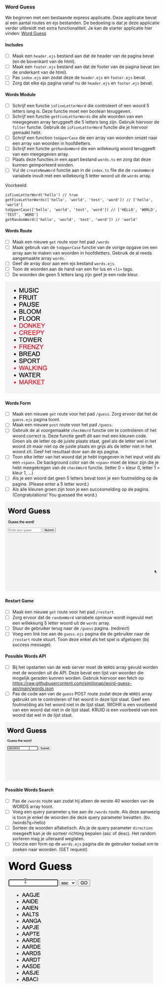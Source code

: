 ### Word Guess

We beginnen met een bestaande express applicatie. Deze applicatie bevat al een aantal routes en ejs bestanden. De bedoeling is dat je deze applicatie verder uitbreidt met extra functionaliteit. Je kan de starter applicatie hier vinden: [Word Guess](./starter.zip)

#### Includes

- [ ] Maak een `header.ejs` bestand aan dat de header van de pagina bevat (en de bovenkant van de html).
- [ ] Maak een `footer.ejs` bestand aan dat de footer van de pagina bevat (en de onderkant van de html).
- [ ] Pas `index.ejs` aan zodat deze de `header.ejs` en `footer.ejs` bevat.
- [ ] Zorg dat elke ejs pagina vanaf nu de `header.ejs` en `footer.ejs` bevat.

#### Words Module

- [ ] Schrijf een functie `isFiveLetterWord` die controleert of een woord 5 letters lang is. Deze functie moet een boolean teruggeven.
- [ ] Schrijf een functie `getFiveLetterWords` die alle woorden van een meegegeven array teruggeeft die 5 letters lang zijn. Gebruik hiervoor de `filter` functie. Gebruik de `isFiveLetterWord` functie die je hiervoor gemaakt hebt.
- [ ] Schrijf een function `toUpperCase` die een array van woorden omzet naar een array van woorden in hoofdletters.   
- [ ] Schrijf een functie `getRandomWord` die een willekeurig woord teruggeeft van een meegegeven array. 
- [ ] Plaats deze functies in een apart bestand `words.ts` en zorg dat deze kunnen geimporteerd worden. 
- [ ] Vul de `createNewWord` functie aan in de `index.ts` file die de `randomWord` variabele invult met een willekeurig 5 letter woord uit de `words` array.

Voorbeeld:
```
isFiveLetterWord('hello') // true
getFiveLetterWords(['hello', 'world', 'test', 'word']) // ['hello', 'world']
toUpperCase(['hello', 'world', 'test', 'word']) // ['HELLO', 'WORLD', 'TEST', 'WORD']
getRandomWord(['hello', 'world', 'test', 'word']) // 'world'
```

#### Words Route

- [ ] Maak een nieuwe `get` route voor het pad `/words` 
- [ ] Maak gebruik van de `toUpperCase` functie van de vorige opgave om een array aan te maken van woorden in hoofdletters. Gebruik de al reeds aangemaakte array `words`.
- [ ] Geef de array door aan een ejs bestand `words.ejs`.
- [ ] Toon de woorden aan de hand van een for lus en `<li>` tags.
- [ ] De woorden die geen 5 letters lang zijn geef je een rode kleur.

![alt text](words.png)

#### Words Form

- [ ] Maak een nieuwe `get` route voor het pad `/guess`. Zorg ervoor dat het de `guess.ejs` pagina toont.
- [ ] Maak een nieuwe `post` route voor het pad `/guess`. 
- [ ] Gebruik de al voorgemaakte `checkWord` functie om te controleren of het woord correct is. Deze functie geeft dit aan met een kleuren code. Groen als de letter op de juiste plaats staat, geel als de letter wel in het woord zit maar niet op de juiste plaats en grijs als de letter niet in het woord zit. Geef het resultaat door aan de ejs pagina.
- [ ] Toon elke letter van het woord dat je hebt ingegeven in het input veld als een `<span>`. De background color van de `<span>` moet de kleur zijn die je hebt meegekregen van de `checkWord` functie. (letter 0 = kleur 0, letter 1 = kleur 1, ...)
- [ ] Als je een woord dat geen 5 letters bevat toon je een foutmelding op de pagina. (Please enter a 5 letter word.)
- [ ] Als alle kleuren groen zijn toon je een succesmelding op de pagina. (Congratulations! You guessed the word.)

![alt text](wordguess.gif)

#### Restart Game

- [ ] Maak een nieuwe `get` route voor het pad `/restart`.
- [ ] Zorg ervoor dat de `randomWord` variabele opnieuw wordt ingevuld met een willekeurig 5 letter woord uit de `words` array.
- [ ] Stuur de gebruiker terug naar de `/guess` pagina. (redirect)
- [ ] Voeg een link toe aan de `guess.ejs` pagina die de gebruiker naar de `/restart` route stuurt. Toon deze enkel als het spel is afgelopen (bij success message).

#### Possible Words API

- [ ] Bij het opstarten van de web server moet de `WORDS` array gevuld worden met de woorden uit de API. Deze bevat een lijst van woorden die mogelijk geraden kunnen worden. Gebruik hiervoor een fetch op https://raw.githubusercontent.com/similonap/word-guess-api/main/words.json
- [ ] Pas de code aan van de `guess` POST route zodat deze de `WORDS` array gebruikt om te controleren of het woord in deze lijst staat. Geef een foutmelding als het woord niet in de lijst staat. WIOHR is een voorbeeld van een woord dat niet in de lijst staat. KRUID is een voorbeeld van een woord dat wel in de lijst staat.

![alt text](wordguess-2.gif)

#### Possible Words Search

- [ ] Pas de `/words` route aan zodat hij alleen de eerste 40 woorden van de WORDS array toont.
- [ ] Voeg een query parameter `q` toe aan de `/words` route. Als deze aanwezig is toon je enkel de woorden die deze query parameter bevatten. (bv. /words?q=hello)
- [ ] Sorteer de woorden alfabetisch. Als je de query parameter `direction` meegeeft kan je de sorteer richting bepalen (asc of desc). Het random sorteren mag je uiteraard weglaten.
- [ ] Voorzie een form op de `words.ejs` pagina die de gebruiker toelaat om te zoeken naar woorden. (GET request)

![alt text](words-2.gif)